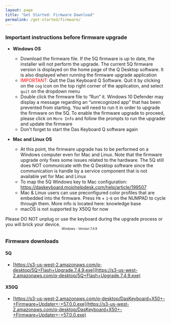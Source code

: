 ```yaml
---
layout: page
title: "Get Started: Firmware Download"
permalink: /get-started/firmware/
---
```


### Important instructions before firmware upgrade

- **Windows OS**

  - Download the firmware file. If the 5Q firmware is up to date, the installer will not perform
    the upgrade. The current 5Q firmware version is displayed on the home page of the Q Desktop
    software. It is also displayed when running the firmware upgrade application
  - <span style="color:red;">IMPORTANT:</span> Quit the Das Keyboard Q Software. Quit it by clicking on the `cog` icon on the top right corner of the application, and select `quit` on the dropdown menu
  - Double click the firmware file to “Run” it. Windows 10 Defender may display a message regarding    an “unrecognized app” that has been prevented from starting. You will need to run it in order to   upgrade the firmware on the 5Q. To enable the firmware upgrade to proceed, please click on `More Info` and follow the prompts to run the upgrader and update the firmware
  - Don't forget to start the Das Keyboard Q software again

- **Mac and Linux OS**
  - At this point, the firmware upgrade has to be performed on a Windows computer even for Mac and Linux. Note that the firmware upgrade only fixes some issues related to the hardware. The 5Q still does NOT communicate with the Q Desktop software since the communication is handle by a service component that is not available yet for Mac and Linux
  - To map the 5Q Windows key to Mac configuration: https://daskeyboard.mojohelpdesk.com/help/article/199507
  - Mac & Linux users can use preconfigured color profiles that are embedded into the firmware. Press `FN` + `1`-`6` on the NUMPAD to cycle through them. More info is located here: knowledge base
  - macOS is not supported by X50Q for now

<div class="alert alert-danger mt-3" role="alert">
Please DO NOT unplug or use the keyboard during the upgrade process or you will brick your device.
</div>


<div class="homepage__button_row">
  <div style="text-align:center;">
    <a id="firmware-download-button"
      class="get-started-button"></a>
    <small>
      <small style="margin-right: 40px;">Windows - Version 7.4.9</small>
    </small>
  </div>
</div>


### Firmware downloads

#### 5Q
- [https://s3-us-west-2.amazonaws.com/q-desktop/5Q+Flash+Upgrade.7.4.9.exe](https://s3-us-west-2.amazonaws.com/q-desktop/5Q+Flash+Upgrade.7.4.9.exe)

#### X50Q
- [https://s3-us-west-2.amazonaws.com/q-desktop/DasKeyboard+X50+-+Firmware+Updater+-+57.0.0.exe](https://s3-us-west-2.amazonaws.com/q-desktop/DasKeyboard+X50+-+Firmware+Updater+-+57.0.0.exe)
